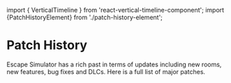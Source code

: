 import { VerticalTimeline }  from 'react-vertical-timeline-component';
import {PatchHistoryElement} from './patch-history-element';

# Patch History

Escape Simulator has a rich past in terms of updates including new rooms, new features, bug fixes and DLCs.
Here is a full list of major patches.

<VerticalTimeline lineColor='var(--ifm-color-primary)'>
    <PatchHistoryElement title='Talos DLC' subtitle='Free DLC' blogUrl='https://steamcommunity.com/games/1435790/announcements/detail/4511009823953264596' dateString='October 22, 2024'/>
    <PatchHistoryElement title='Meta Quest Release' subtitle='Game release' blogUrl='https://www.meta.com/experiences/escape-simulator/6960826027306377/' dateString='October 10, 2024'/>
    <PatchHistoryElement title='PowerWash DLC' subtitle='Free DLC' blogUrl='https://steamcommunity.com/games/1435790/announcements/detail/4199124769097719759' dateString='June 20, 2024'/>
    <PatchHistoryElement title='VR Mode' subtitle='Game mode' blogUrl='https://steamcommunity.com/games/1435790/announcements/detail/4209250258906013197' dateString='April 2, 2024'/>
    <PatchHistoryElement title='Magic DLC' subtitle='DLC' blogUrl='https://steamcommunity.com/games/1435790/announcements/detail/7154600711487590880' dateString='February 22, 2024'/>
    <PatchHistoryElement title='Among Us DLC' subtitle='Free DLC' blogUrl='https://steamcommunity.com/games/1435790/announcements/detail/3873722126473027131' dateString='December 15, 2023'/>
    <PatchHistoryElement title='Portal DLC' subtitle='Free DLC' blogUrl='https://steamcommunity.com/games/1435790/announcements/detail/3680057643260528730' dateString='September 7, 2023'/>
    <PatchHistoryElement title='Versus Mode' subtitle='Alternative to coop' blogUrl='https://steamcommunity.com/games/1435790/announcements/detail/6190810896115318984' dateString='August 1, 2023'/>
    <PatchHistoryElement title='Treasure Island' subtitle='New Room' blogUrl='https://steamcommunity.com/games/1435790/announcements/detail/3669918201463258237' dateString='June 22, 2023'/>
    <PatchHistoryElement title="Leonardo's Workshop Room" subtitle='New Room' blogUrl='https://steamcommunity.com/games/1435790/announcements/detail/3657523159377102725' dateString='March 8, 2023'/>
    <PatchHistoryElement title='Wild West + Big Bug fix update' subtitle='DLC' blogUrl='https://steamcommunity.com/games/1435790/announcements/detail/3634998005236427606' dateString='December 8, 2022'/>
    <PatchHistoryElement title='Halloween update' subtitle='New Room' blogUrl='https://steamcommunity.com/games/1435790/announcements/detail/3412065563214671760' dateString='October 25, 2022'/>
    <PatchHistoryElement title="70's Room" subtitle='New Room' blogUrl='https://steamcommunity.com/games/1435790/announcements/detail/3274703239541803563' dateString='September 22, 2022'/>
    <PatchHistoryElement title='Room Editor 2.0' subtitle='Room Editor Upgrade' blogUrl='https://steamcommunity.com/games/1435790/announcements/detail/3367016884706631934' dateString='June 6, 2022'/>
    <PatchHistoryElement title='Steampunk DLC' subtitle='DLC' blogUrl='https://steamcommunity.com/games/1435790/announcements/detail/3367016884694436693' dateString='June 6, 2022'/>
    <PatchHistoryElement title='One million players update & Cats in time Room' subtitle='New Room' blogUrl='https://steamcommunity.com/games/1435790/announcements/detail/3201506425221997644' dateString='May 2, 2022'/>
    <PatchHistoryElement title='HyperX update' subtitle='Room Editor Upgrade' blogUrl='https://steamcommunity.com/games/1435790/announcements/detail/3111431264448532985' dateString='April 7, 2022'/>
    <PatchHistoryElement title='Language pack update' subtitle='Game Upgrade' blogUrl='https://steamcommunity.com/games/1435790/announcements/detail/3117060130375057789' dateString='March 22, 2022'/>
    <PatchHistoryElement title='Big editor update: alchemist prop pack & room editor particles' subtitle='Room Editor Upgrade' blogUrl='https://steamcommunity.com/games/1435790/announcements/detail/3117057592333864637' dateString='February 18, 2022'/>
    <PatchHistoryElement title="Santa's workshop" subtitle='New Room' blogUrl='https://steamcommunity.com/games/1435790/announcements/detail/5834974358172494716' dateString='December 29, 2021'/>
    <PatchHistoryElement title="Omega room" subtitle='New Rooms' blogUrl='https://steamcommunity.com/games/1435790/announcements/detail/3126058540572736914' dateString='October 29, 2021 - December 9, 2021'/>
    <PatchHistoryElement title="Escape Simulator is out!" subtitle='Game release' blogUrl='https://steamcommunity.com/games/1435790/announcements/detail/4309374272887133938'  dateString='October 19, 2021'/>
</VerticalTimeline>